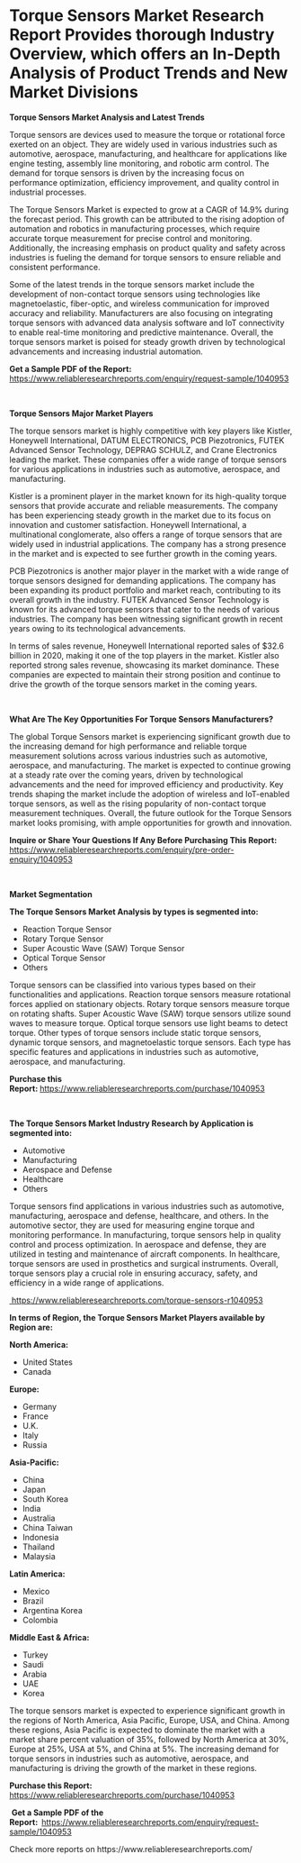 <p><h1>Torque Sensors Market Research Report Provides thorough Industry Overview, which offers an In-Depth Analysis of Product Trends and New Market Divisions</h1></p><p><strong>Torque Sensors Market Analysis and Latest Trends</strong></p>
<p><p>Torque sensors are devices used to measure the torque or rotational force exerted on an object. They are widely used in various industries such as automotive, aerospace, manufacturing, and healthcare for applications like engine testing, assembly line monitoring, and robotic arm control. The demand for torque sensors is driven by the increasing focus on performance optimization, efficiency improvement, and quality control in industrial processes.</p><p>The Torque Sensors Market is expected to grow at a CAGR of 14.9% during the forecast period. This growth can be attributed to the rising adoption of automation and robotics in manufacturing processes, which require accurate torque measurement for precise control and monitoring. Additionally, the increasing emphasis on product quality and safety across industries is fueling the demand for torque sensors to ensure reliable and consistent performance.</p><p>Some of the latest trends in the torque sensors market include the development of non-contact torque sensors using technologies like magnetoelastic, fiber-optic, and wireless communication for improved accuracy and reliability. Manufacturers are also focusing on integrating torque sensors with advanced data analysis software and IoT connectivity to enable real-time monitoring and predictive maintenance. Overall, the torque sensors market is poised for steady growth driven by technological advancements and increasing industrial automation.</p></p>
<p><strong>Get a Sample PDF of the Report:&nbsp;</strong> <a href="https://www.reliableresearchreports.com/enquiry/request-sample/1040953">https://www.reliableresearchreports.com/enquiry/request-sample/1040953</a></p>
<p>&nbsp;</p>
<p><strong>Torque Sensors Major Market Players</strong></p>
<p><p>The torque sensors market is highly competitive with key players like Kistler, Honeywell International, DATUM ELECTRONICS, PCB Piezotronics, FUTEK Advanced Sensor Technology, DEPRAG SCHULZ, and Crane Electronics leading the market. These companies offer a wide range of torque sensors for various applications in industries such as automotive, aerospace, and manufacturing.</p><p>Kistler is a prominent player in the market known for its high-quality torque sensors that provide accurate and reliable measurements. The company has been experiencing steady growth in the market due to its focus on innovation and customer satisfaction. Honeywell International, a multinational conglomerate, also offers a range of torque sensors that are widely used in industrial applications. The company has a strong presence in the market and is expected to see further growth in the coming years.</p><p>PCB Piezotronics is another major player in the market with a wide range of torque sensors designed for demanding applications. The company has been expanding its product portfolio and market reach, contributing to its overall growth in the industry. FUTEK Advanced Sensor Technology is known for its advanced torque sensors that cater to the needs of various industries. The company has been witnessing significant growth in recent years owing to its technological advancements.</p><p>In terms of sales revenue, Honeywell International reported sales of $32.6 billion in 2020, making it one of the top players in the market. Kistler also reported strong sales revenue, showcasing its market dominance. These companies are expected to maintain their strong position and continue to drive the growth of the torque sensors market in the coming years.</p></p>
<p>&nbsp;</p>
<p><strong>What Are The Key Opportunities For Torque Sensors Manufacturers?</strong></p>
<p><p>The global Torque Sensors market is experiencing significant growth due to the increasing demand for high performance and reliable torque measurement solutions across various industries such as automotive, aerospace, and manufacturing. The market is expected to continue growing at a steady rate over the coming years, driven by technological advancements and the need for improved efficiency and productivity. Key trends shaping the market include the adoption of wireless and IoT-enabled torque sensors, as well as the rising popularity of non-contact torque measurement techniques. Overall, the future outlook for the Torque Sensors market looks promising, with ample opportunities for growth and innovation.</p></p>
<p><strong>Inquire or Share Your Questions If Any Before Purchasing This Report:</strong> <a href="https://www.reliableresearchreports.com/enquiry/pre-order-enquiry/1040953">https://www.reliableresearchreports.com/enquiry/pre-order-enquiry/1040953</a></p>
<p>&nbsp;</p>
<p><strong>Market Segmentation</strong></p>
<p><strong>The Torque Sensors Market Analysis by types is segmented into:</strong></p>
<p><ul><li>Reaction Torque Sensor</li><li>Rotary Torque Sensor</li><li>Super Acoustic Wave (SAW) Torque Sensor</li><li>Optical Torque Sensor</li><li>Others</li></ul></p>
<p><p>Torque sensors can be classified into various types based on their functionalities and applications. Reaction torque sensors measure rotational forces applied on stationary objects. Rotary torque sensors measure torque on rotating shafts. Super Acoustic Wave (SAW) torque sensors utilize sound waves to measure torque. Optical torque sensors use light beams to detect torque. Other types of torque sensors include static torque sensors, dynamic torque sensors, and magnetoelastic torque sensors. Each type has specific features and applications in industries such as automotive, aerospace, and manufacturing.</p></p>
<p><strong>Purchase this Report:&nbsp;</strong><a href="https://www.reliableresearchreports.com/purchase/1040953">https://www.reliableresearchreports.com/purchase/1040953</a></p>
<p>&nbsp;</p>
<p><strong>The Torque Sensors Market Industry Research by Application is segmented into:</strong></p>
<p><ul><li>Automotive</li><li>Manufacturing</li><li>Aerospace and Defense</li><li>Healthcare</li><li>Others</li></ul></p>
<p><p>Torque sensors find applications in various industries such as automotive, manufacturing, aerospace and defense, healthcare, and others. In the automotive sector, they are used for measuring engine torque and monitoring performance. In manufacturing, torque sensors help in quality control and process optimization. In aerospace and defense, they are utilized in testing and maintenance of aircraft components. In healthcare, torque sensors are used in prosthetics and surgical instruments. Overall, torque sensors play a crucial role in ensuring accuracy, safety, and efficiency in a wide range of applications.</p></p>
<p><a href="https://www.reliableresearchreports.com/torque-sensors-r1040953">&nbsp;https://www.reliableresearchreports.com/torque-sensors-r1040953</a></p>
<p><strong>In terms of Region, the Torque Sensors Market Players available by Region are:</strong></p>
<p>
    <p> <strong> North America: </strong>
        <ul>
            <li>United States</li>
            <li>Canada</li>
        </ul>
        </p> 
    <p> <strong> Europe: </strong>
        <ul>
            <li>Germany</li>
            <li>France</li>
            <li>U.K.</li>
            <li>Italy</li>
            <li>Russia</li>
        </ul>
        </p> 
    <p> <strong> Asia-Pacific: </strong>
        <ul>
            <li>China</li>
            <li>Japan</li>
            <li>South Korea</li>
            <li>India</li>
            <li>Australia</li>
            <li>China Taiwan</li>
            <li>Indonesia</li>
            <li>Thailand</li>
            <li>Malaysia</li>
        </ul>
        </p> 
    <p> <strong> Latin America: </strong>
        <ul>
            <li>Mexico</li>
            <li>Brazil</li>
            <li>Argentina Korea</li>
            <li>Colombia</li>
        </ul>
        </p> 
    <p> <strong> Middle East & Africa: </strong>
        <ul>
            <li>Turkey</li>
            <li>Saudi</li>
            <li>Arabia</li>
            <li>UAE</li>
            <li>Korea</li>
        </ul>
    </p>
    </p>
<p><p>The torque sensors market is expected to experience significant growth in the regions of North America, Asia Pacific, Europe, USA, and China. Among these regions, Asia Pacific is expected to dominate the market with a market share percent valuation of 35%, followed by North America at 30%, Europe at 25%, USA at 5%, and China at 5%. The increasing demand for torque sensors in industries such as automotive, aerospace, and manufacturing is driving the growth of the market in these regions.</p></p>
<p><strong>Purchase this Report: </strong><a href="https://www.reliableresearchreports.com/purchase/1040953">https://www.reliableresearchreports.com/purchase/1040953</a></p>
<p>&nbsp;<strong>Get a Sample PDF of the Report:&nbsp;&nbsp;</strong><a href="https://www.reliableresearchreports.com/enquiry/request-sample/1040953">https://www.reliableresearchreports.com/enquiry/request-sample/1040953</a></p>
<p><strong></strong></p>
<p>Check more reports on https://www.reliableresearchreports.com/</p>